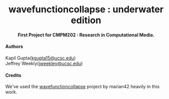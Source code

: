 <h1 align="center">
  wavefunctioncollapse : underwater edition
</h1>

<h4 align="center">First Project for CMPM202 : Research in Computational Media.</h4>

#### Authors
Kapil Gupta(kgupta15@ucsc.edu)<br>
Jeffrey Weekly(jweekley@ucsc.edu)

#### Credits
We've used the [wavefunctioncollapse](https://github.com/marian42/wavefunctioncollapse) project by marian42 heavily in this work.
